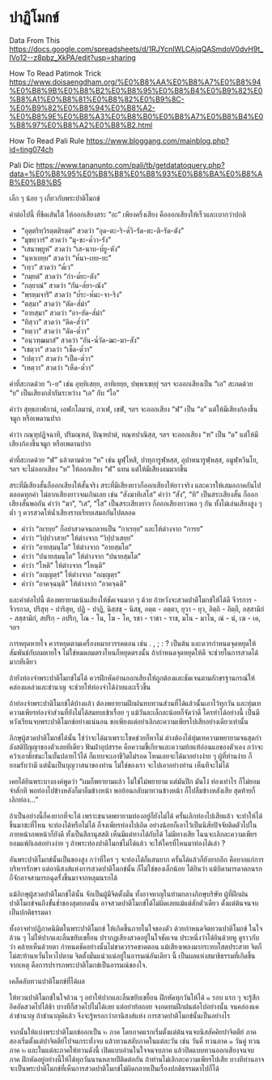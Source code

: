 # ปาฏิโมกข์

Data From This <https://docs.google.com/spreadsheets/d/1RJYcnIWLCAjqQASmdoV0dvH9t_IVo12--z8pbz_XkPA/edit?usp=sharing>

How To Read Patimok Trick <https://www.doisaengdham.org/%E0%B8%AA%E0%B8%A7%E0%B8%94%E0%B8%9B%E0%B8%B2%E0%B8%95%E0%B8%B4%E0%B9%82%E0%B8%A1%E0%B8%81%E0%B8%82%E0%B9%8C-%E0%B9%82%E0%B8%94%E0%B8%A2-%E0%B8%9E%E0%B8%A3%E0%B8%B0%E0%B8%A7%E0%B8%B4%E0%B8%97%E0%B8%A2%E0%B8%B2.html>

How To Read Pali Rule <https://www.bloggang.com/mainblog.php?id=ting074ch>

Pali Dic <https://www.tananunto.com/pali/tb/getdatatoquery.php?data=%E0%B8%95%E0%B8%B8%E0%B8%93%E0%B8%BA%E0%B8%AB%E0%B8%B5>

เล็ก ๆ น้อย ๆ เกี่ยวกับพระปาติโมกข์

คําต่อไปนี้ ที่ขีดเส้นใต้ ให้ออกเสียงสระ “อะ” เพียงครึ่งเสียง คือออกเสียงให้เร็วและเบากว่าปกติ

- “อุตฺตริทฺวิรตฺตติรตฺตํ” สวดว่า “อุด-ตะ-ริ-ด๎วิ-รัด-ตะ-ติ-รัด-ตัง”
- “มุขทฺวารํ” สวดว่า “มุ-ขะ-ด๎วา-รัง”
- “เสนาพฺยูหํ” สวดว่า “เส-นาบ-บ๎ยู-หัง”
- “นฺหาเยยฺย” สวดว่า “ห๎นา-เยย-ยะ”
- “เทฺว” สวดว่า “ด๎เว”
- “กมฺยตํ” สวดว่า “กํา-ม๎ยะ-ตัง”
- “กลฺยาณํ” สวดว่า “กัน-ล๎ยา-ณัง”
- “พฺรหฺมจาริํ” สวดว่า “บ๎ระ-ห๎มะ-จา-ริง”
- “ตสฺมา” สวดว่า “ตัด-ส๎ม่า”
- “อายสฺมา” สวดว่า “อา-ยัด-ส๎ม่า”
- “ทิสฺวา” สวดว่า “ดิด-ส๎ว่า”
- “ทตฺวา” สวดว่า “ดัด-ต๎วา”
- “อนฺวฑฺฒมาสํ” สวดว่า “อัน-น๎วัด-ฒะ-มา-สัง”
- “เชตฺวา” สวดว่า “เช็ด-ต๎วา”
- “เปตฺวา” สวดว่า “เป็ด-ต๎วา”
- “เหตฺวา” สวดว่า “เห็ด-ต๎วา”

คําที่สะกดด้วย “เ-ย” เช่น อุทฺทิเสยฺย, อาทิเยยฺย, ปพฺพาเชยฺยุํ ฯลฯ จะออกเสียงเป็น “เอ” สะกดด้วย “ย” เป็นเสียงกล้ำกันระหว่าง “เอ” กับ “ไอ”

คําว่า สุทฺธกาฬกานํ, เอฬกโลมานํ, กวเฬ, เขฬํ, ฯลฯ จะออกเสียง “ฬ” เป็น “ล” แต่ให้มีเสียงก้องขึ้นจมูก หรือเพดานปาก

คําว่า กณฺฑุปฏิจฉาทึ, ปริมณฺฑลํ, ปิณฺฑปาตํ, ทณฺฑปาณิสฺส, ฯลฯ จะออกเสียง “ฑ” เป็น “ด” แต่ให้มีเสียงก้องขึ้นจมูก หรือเพดานปาก

คําที่สะกดด้วย “ฬ” แล้วตามด้วย “ห” เช่น มูฬฺโหสิ, ปาทุการูฬฺหสฺส, อุปาหนารูฬฺหสฺส, อมูฬฺหวินโย, ฯลฯ จะไม่ออกเสียง “ห” ให้ออกเสียง “ฬ” แทน แต่ให้มีเสียงลมมากขึ้น

สระที่มีเสียงสั้นก็ออกเสียงให้สั้นจริง สระที่มีเสียงยาวก็ออกเสียงให้ยาวจริง และควรให้เสมอภาคกันไปตลอดทุกคํา ไม่ลากเสียงยาวจนเกินเลย เช่น “สังฆาทิเสโส” คําว่า “สัง”, “ทิ” เป็นสระเสียงสั้น ก็ออกเสียงสั้นพอกัน คําว่า “ฆา”, “เส”, “โส” เป็นสระเสียงยาว ก็ออกเสียงยาวพอ ๆ กัน ทั้งไม่เล่นเสียงสูง ๆ ต่ำ ๆ ควรสวดให้น้ำเสียงราบเรียบเสมอกันไปตลอด

- คําว่า “กเรยฺย” ก็อย่าสวดจนกลายเป็น “กาเรยฺย” และให้ต่างจาก “การย”
- คําว่า “วิปฺปวาสาย” ให้ต่างจาก “วิปฺปวเสยฺย”
- คําว่า “อายสฺมนฺโต” ให้ต่างจาก “อายสฺมโต”
- คําว่า “ปนายสฺมนฺโต” ให้ต่างจาก “ปนายสฺมโต”
- คําว่า “โหติ” ให้ต่างจาก “โหนฺติ”
- คําว่า “อญฺญตฺรํ” ให้ต่างจาก “อญฺญตฺร”
- คําว่า “อาคจฺฉนฺติ” ให้ต่างจาก “อาคจฺฉติ”

และคําต่อไปนี้ ต้องพยายามเน้นเสียงให้ชัดเจนมาก ๆ ด้วย ถ้าหวังจะสวดปาติโมกข์ให้ได้ดี
จีวรการ - จีวรกาล, ปริสุทฺ - ปาริสุทฺ, ปฏิ - ปาฏิ, นิสฺสชฺ - นิสชฺ, อตฺต - อตฺตา, ยุวา - ยุว, อิตฺถิ - อิตฺถี, อสฺสามิกํ - สสฺสามิกํ, สปริกฺ - อปริกฺ, โณ - โน, โฆ - โค, รชา - ราชา - ราช, มโน - มาโน, ณํ - นํ, เฆ - เค, ฯลฯ

การหยุดหายใจ ควรหยุดตามเครื่องหมายวรรคตอน เช่น . , ; : ? เป็นต้น และควรกําหนดจุดหยุดให้สัมพันธ์กับลมหายใจ ไม่ใช่หมดลมตรงไหนก็หยุดตรงนั้น ถ้ากําหนดจุดหยุดให้ดี จะช่วยในการสวดได้มากทีเดียว

ถ้ายังท่องจําพระปาติโมกข์ไม่ได้ ควรฝึกหัดอ่านออกเสียงให้ถูกต้องและชัดเจนตามอักขรฐานกรณ์ให้คล่องแคล่วและชํานาญ จะช่วยให้ท่องจําได้ง่ายและเร็วขึ้น

ถ้าท่องจําพระปาติโมกข์ได้บ้างแล้ว ต้องพยายามฝึกฝนทบทวนส่วนที่ได้แล้วนั้นเอาไว้ทุกวัน และทุ่มเทความเพียรท่องจําส่วนที่ยังไม่ได้สมทบเข้าเรื่อย ๆ แม้วันละเล็กละน้อยก็จัดว่าดี ใครทําได้อย่างนี้ เป็นมีหวังเรียนจบพระปาติโมกข์อย่างแน่นอน ขอเพียงแต่อย่าเลิกละความเพียรไปเสียอย่างเดียวเท่านั้น

ภิกษุผู้สวดปาติโมกข์ได้นั้น ใช่ว่าจะได้มาเพราะโชคช่วยก็หาไม่ ต่างต้องได้ทุ่มเทความพยายามจนสุดกําลังสติปัญญาของตัวเลยทีเดียว ฟันฝ่าอุปสรรค คือความขี้เกียจและความท้อแท้อ่อนแอของตัวเอง กว่าจะคว้าเอาชัยชนะในบั้นปลายไว้ได้ ก็แทบจะเอาชีวิตไม่รอด ไหนเลยจะได้มาอย่างง่าย ๆ ผู้ที่ท่านง่าย ก็ยอมรับว่ามี แต่นั่นเป็นบุญวาสนาของท่าน ไม่ใช่ของเรา จะไปเอาอย่างท่าน เห็นทีจะไม่ได้

เคยได้ยินพระบางองค์พูดว่า “ผมก็พยายามแล้ว ไม่ใช่ไม่พยายาม แต่มันปึก มันโง่ ท่องเท่าไร ก็ไม่ยอมจําสักที พอท่องไปข้างหลังก็มาลืมข้างหน้า พอย้อนกลับมาทวนข้างหน้า ก็ไปลืมข้างหลังเสีย สุดท้ายก็เลิกท่อง...”

ถ้าเป็นอย่างนี้ก็คงยากที่จะได้ เพราะขนาดพยายามท่องอยู่ก็ยังไม่ได้ ครั้นเลิกท่องไปเสียแล้ว จะทําให้ได้ขึ้นมาซะที่ไหน จะท่องได้หรือไม่ได้ ก็จงเพียรท่องไปเถิด อย่างน้อยก็เอาไว้เป็นนิสัยปัจจัยติดตัวไปในภายหน้าภพหน้าก็ยังดี ทั้งเป็นสีลานุสสติ เห็นมีแต่ทางได้กับได้ ไม่มีทางเสีย ไฉนจะเลิกละความเพียร ยอมแพ้กิเลสอย่างง่าย ๆ ถ้าพระท่องปาติโมกข์ไม่ได้แล้ว จะให้ใครที่ไหนมาท่องได้เล่า ?

อันพระปาติโมกข์นั้นเป็นของสูง กว่าที่ใคร ๆ จะท่องได้ก็แสนยาก ครั้นได้แล้วก็ยังยากอีก คือยากแก่การบริหารรักษา แต่อานิสงส์แห่งการสวดปาติโมกข์นั้น ก็ไม่ใช่ของเล็กน้อย ได้ยินว่า แม้บิดามารดาตกนรกก็จักอาจสามารถฉุดรั้งขึ้นมาจากหลุมนรกได้

แม้ภิกษุผู้สวดปาติโมกข์ได้นั้น จักเป็นผู้มีจิตตั้งมั่น ทั้งอาจหาญในท่ามกลางภิกษุบริษัท ผู้ที่ฝึกฝนปาติโมกข์จนถึงขั้นช่ำชองสุดยอดนั้น อาจสวดปาติโมกข์ได้ไม่ผิดเลยแม้แต่สักตัวเดียว ตั้งแต่ต้นจนจบเป็นปกติธรรมดา

ทั้งอาจทําปฏิภาคนิมิตในพระปาติโมกข์ ให้เกิดขึ้นภายในใจของตัว ด้วยกําหนดจิตทวนปาติโมกข์ ในใจล้วน ๆ ไม่ให้ปากและลิ้นขยับเขยื้อน ปรากฏเสียงสวดอยู่ในใจชัดเจน ประหนึ่งว่าได้ยินด้วยหู ดูราวกับว่า คล้ายเห็นด้วยตา กําหนดชัดอย่างนั้นไม่ขาดวรรคขาดตอน แม้เสียงเพลงมากระทบโสตประสาท จิตก็ไม่สะท้านหวั่นไหวไปตาม จิตตั้งมั่นแน่วแน่อยู่ในอารมณ์อันเดียว นี้ เป็นผลแห่งสมาธิธรรมที่เกิดขึ้นจากเหตุ คือการปรารภพระปาติโมกข์เป็นอารมณ์ของใจ.

เคล็ดลับทวนปาติโมกข์ที่ได้ผล

ให้ทวนปาติโมกข์ในใจล้วน ๆ อย่าให้ปากและลิ้นขยับเขยื้อน ฝึกหัดทุกวันให้ได้ ๑ รอบ แรก ๆ จะรู้สึกอึดอัดสวดไปได้ช้า บางทีก็สวดไปไม่ได้เลย แต่อย่าท้อถอย จงอดทนฝึกฝนต่อไปอย่างนั้น จนคล่องแคล่วชํานาญ ถ้าชํานาญดีแล้ว จึงจะรู้หรอกว่าอานิสงส์แห่ง การสวดปาติโมกข์นั้นเป็นอย่างไร

จากนั้นให้แบ่งพระปาติโมกข์ออกเป็น ๒ ภาค โดยภาคแรกเริ่มตั้งแต่ต้นจนจบนิสสัคคิยปาจิตตีย์ ภาคสองเริ่มตั้งแต่ปาจิตตีย์ไปจนกระทั่งจบ แล้วทวนสลับภาคในแต่ละวัน เช่น วันคี่ ทวนภาค ๑ วันคู่ ทวนภาค ๒ และในแต่ละภาคให้ทวนดังนี้ เปิดแบบอ่านในใจจนจบภาค แล้วปิดแบบทวนออกเสียงจนจบภาค ฝึกหัดอยู่อย่างนี้ให้ได้ทุกวันนานหลายปีติดต่อกัน ถ้าท่านไม่เลิกละความเพียรไปเสีย บางทีท่านอาจจะเป็นพระปาติโมกข์ที่เห็นการสวดปาติโมกข์ไม่ผิดกลายเป็นเรื่องปกติธรรมดาไปก็ได้
